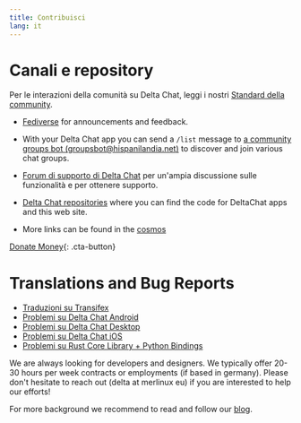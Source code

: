 ```yaml
---
title: Contribuisci
lang: it
---
```


# Canali e repository

Per le interazioni della comunità su Delta Chat, leggi i nostri [Standard della community](community-standards).

- [Fediverse](https://chaos.social/web/@delta) for announcements and feedback.

- With your Delta Chat app you can send a `/list` message to [a community
  groups bot (groupsbot@hispanilandia.net)](mailto:groupsbot@hispanilandia.net) to discover and join various chat groups.

- [Forum di supporto di Delta Chat](https://support.delta.chat) per un'ampia
 discussione sulle funzionalità e per ottenere supporto.

- [Delta Chat repositories](https://github.com/deltachat/) where you can
  find the code for DeltaChat apps and this web site.

- More links can be found in the [cosmos](https://cosmos.delta.chat)

[Donate Money](donate){: .cta-button}

# Translations and Bug Reports

- [Traduzioni su Transifex](https://www.transifex.com/delta-chat/public/)
- [Problemi su Delta Chat Android](https://github.com/deltachat/deltachat-android/issues)
- [Problemi su Delta Chat Desktop](https://github.com/deltachat/deltachat-desktop/issues)
- [Problemi su Delta Chat iOS](https://github.com/deltachat/deltachat-ios/issues)
- [Problemi su Rust Core Library + Python Bindings](https://github.com/deltachat/deltachat-core-rust/issues)

We are always looking for developers and designers.
We typically offer 20-30 hours per week contracts or employments (if based in germany).
Please don't hesitate to reach out (delta at merlinux eu)
if you are interested to help our efforts!

For more background we recommend to read and follow our [blog](https://delta.chat/en/blog).

